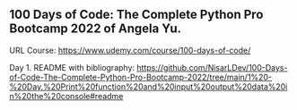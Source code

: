 ## 100 Days of Code: The Complete Python Pro Bootcamp 2022 of Angela Yu.






URL Course: https://www.udemy.com/course/100-days-of-code/


Day 1. README with bibliography: https://github.com/NisarLDev/100-Days-of-Code-The-Complete-Python-Pro-Bootcamp-2022/tree/main/1%20-%20Day.%20Print%20function%20and%20input%20output%20data%20in%20the%20console#readme
